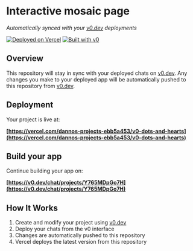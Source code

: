 # Interactive mosaic page

*Automatically synced with your [v0.dev](https://v0.dev) deployments*

[![Deployed on Vercel](https://img.shields.io/badge/Deployed%20on-Vercel-black?style=for-the-badge&logo=vercel)](https://vercel.com/dannos-projects-ebb5a453/v0-dots-and-hearts)
[![Built with v0](https://img.shields.io/badge/Built%20with-v0.dev-black?style=for-the-badge)](https://v0.dev/chat/projects/Y765MDpGo7H)

## Overview

This repository will stay in sync with your deployed chats on [v0.dev](https://v0.dev).
Any changes you make to your deployed app will be automatically pushed to this repository from [v0.dev](https://v0.dev).

## Deployment

Your project is live at:

**[https://vercel.com/dannos-projects-ebb5a453/v0-dots-and-hearts](https://vercel.com/dannos-projects-ebb5a453/v0-dots-and-hearts)**

## Build your app

Continue building your app on:

**[https://v0.dev/chat/projects/Y765MDpGo7H](https://v0.dev/chat/projects/Y765MDpGo7H)**

## How It Works

1. Create and modify your project using [v0.dev](https://v0.dev)
2. Deploy your chats from the v0 interface
3. Changes are automatically pushed to this repository
4. Vercel deploys the latest version from this repository